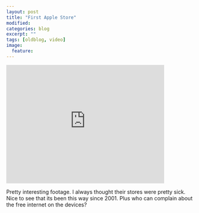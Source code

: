 ```yaml
---
layout: post
title: "First Apple Store"
modified:
categories: blog
excerpt: ""
tags: [oldblog, video]
image:
  feature:
---
```


<iframe width="420" height="315" src="https://www.youtube.com/embed/xLTNfIaL5YI" frameborder="0" allowfullscreen></iframe>

Pretty interesting footage. I always thought their stores were pretty sick. Nice to see that its been this way since 2001. Plus who can complain about the free internet on the devices?

